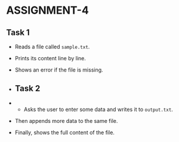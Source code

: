 # ASSIGNMENT-4
## Task 1
- Reads a file called `sample.txt`.
- Prints its content line by line.
- Shows an error if the file is missing.

- ## Task 2
- - Asks the user to enter some data and writes it to `output.txt`.
- Then appends more data to the same file.
- Finally, shows the full content of the file.
